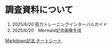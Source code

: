 # 調査資料について

1. 2025/6/20 筋力トレーニングインターバルガイド
2. 2025/6/20　Mermaid記法画像生成


[Markdown記法 チートシート](https://qiita.com/JavaLangRuntimeException/items/329eb92a47a07ff4dde8)
